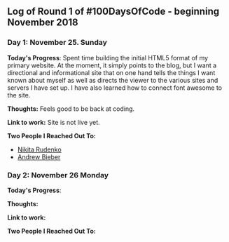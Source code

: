
## Log of Round 1 of #100DaysOfCode - beginning November 2018

### Day 1: November 25. Sunday

**Today's Progress**: Spent time building the initial HTML5 format of my primary 
website. At the moment, it simply points to the blog, but I want a directional and
informational site that on one hand tells the things I want known about myself as
well as directs the viewer to the various sites and servers I have set up. I have
also learned how to connect font awesome to the site. 

**Thoughts:** Feels good to be back at coding.

**Link to work:** 
Site is not live yet.

**Two People I Reached Out To:**
 - [Nikita Rudenko](https://twitter.com/rdnkta)
 - [Andrew Bieber](https://twitter.com/andre3wB)

### Day 2: November 26 Monday

**Today's Progress**: 

**Thoughts:** 

**Link to work:** 

**Two People I Reached Out To:**
